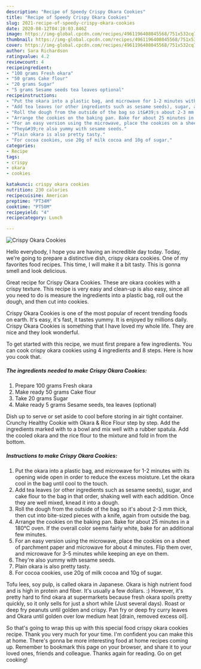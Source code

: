 ```yaml
---
description: "Recipe of Speedy Crispy Okara Cookies"
title: "Recipe of Speedy Crispy Okara Cookies"
slug: 2021-recipe-of-speedy-crispy-okara-cookies
date: 2020-08-12T04:10:03.846Z
image: https://img-global.cpcdn.com/recipes/4961196408045568/751x532cq70/crispy-okara-cookies-recipe-main-photo.jpg
thumbnail: https://img-global.cpcdn.com/recipes/4961196408045568/751x532cq70/crispy-okara-cookies-recipe-main-photo.jpg
cover: https://img-global.cpcdn.com/recipes/4961196408045568/751x532cq70/crispy-okara-cookies-recipe-main-photo.jpg
author: Sara Richardson
ratingvalue: 4.2
reviewcount: 4
recipeingredient:
- "100 grams Fresh okara"
- "50 grams Cake flour"
- "20 grams Sugar"
- "5 grams Sesame seeds tea leaves optional"
recipeinstructions:
- "Put the okara into a plastic bag, and microwave for 1-2 minutes with its opening wide open in order to reduce the excess moisture. Let the okara cool in the bag until cool to the touch."
- "Add tea leaves (or other ingredients such as sesame seeds), sugar, and cake flour to the bag in that order, shaking well with each addition. Once they are well mixed, knead it into a dough."
- "Roll the dough from the outside of the bag so it&#39;s about 2-3 mm thick, then cut into bite-sized pieces with a knife, again from outside the bag."
- "Arrange the cookies on the baking pan. Bake for about 25 minutes in a 180℃ oven. If the overall color seems fairly white, bake for an additional few minutes."
- "For an easy version using the microwave, place the cookies on a sheet of parchment paper and microwave for about 4 minutes. Flip them over, and microwave for 3-5 minutes while keeping an eye on them."
- "They&#39;re also yummy with sesame seeds."
- "Plain okara is also pretty tasty."
- "For cocoa cookies, use 20g of milk cocoa and 10g of sugar."
categories:
- Recipe
tags:
- crispy
- okara
- cookies

katakunci: crispy okara cookies 
nutrition: 230 calories
recipecuisine: American
preptime: "PT34M"
cooktime: "PT50M"
recipeyield: "4"
recipecategory: Lunch

---
```



![Crispy Okara Cookies](https://img-global.cpcdn.com/recipes/4961196408045568/751x532cq70/crispy-okara-cookies-recipe-main-photo.jpg)

Hello everybody, I hope you are having an incredible day today. Today, we're going to prepare a distinctive dish, crispy okara cookies. One of my favorites food recipes. This time, I will make it a bit tasty. This is gonna smell and look delicious.

Great recipe for Crispy Okara Cookies. These are okara cookies with a crispy texture. This recipe is very easy and clean-up is also easy, since all you need to do is measure the ingredients into a plastic bag, roll out the dough, and then cut into cookies.

Crispy Okara Cookies is one of the most popular of recent trending foods on earth. It's easy, it's fast, it tastes yummy. It is enjoyed by millions daily. Crispy Okara Cookies is something that I have loved my whole life. They are nice and they look wonderful.


To get started with this recipe, we must first prepare a few ingredients. You can cook crispy okara cookies using 4 ingredients and 8 steps. Here is how you cook that.

<!--inarticleads1-->

##### The ingredients needed to make Crispy Okara Cookies:

1. Prepare 100 grams Fresh okara
1. Make ready 50 grams Cake flour
1. Take 20 grams Sugar
1. Make ready 5 grams Sesame seeds, tea leaves (optional)


Dish up to serve or set aside to cool before storing in air tight container. Crunchy Healthy Cookie with Okara &amp; Rice Flour step by step. Add the ingredients marked with to a bowl and mix well with a rubber spatula. Add the cooled okara and the rice flour to the mixture and fold in from the bottom. 

<!--inarticleads2-->

##### Instructions to make Crispy Okara Cookies:

1. Put the okara into a plastic bag, and microwave for 1-2 minutes with its opening wide open in order to reduce the excess moisture. Let the okara cool in the bag until cool to the touch.
1. Add tea leaves (or other ingredients such as sesame seeds), sugar, and cake flour to the bag in that order, shaking well with each addition. Once they are well mixed, knead it into a dough.
1. Roll the dough from the outside of the bag so it&#39;s about 2-3 mm thick, then cut into bite-sized pieces with a knife, again from outside the bag.
1. Arrange the cookies on the baking pan. Bake for about 25 minutes in a 180℃ oven. If the overall color seems fairly white, bake for an additional few minutes.
1. For an easy version using the microwave, place the cookies on a sheet of parchment paper and microwave for about 4 minutes. Flip them over, and microwave for 3-5 minutes while keeping an eye on them.
1. They&#39;re also yummy with sesame seeds.
1. Plain okara is also pretty tasty.
1. For cocoa cookies, use 20g of milk cocoa and 10g of sugar.


Tofu lees, soy pulp, is called okara in Japanese. Okara is high nutrient food and is high in protein and fiber. It&#39;s usually a few dollars. :) However, it&#39;s pretty hard to find okara at supermarkets because fresh okara spoils pretty quickly, so it only sells for just a short while (Just several days). Roast or deep fry peanuts until golden and crispy. Pan fry or deep fry curry leaves and Okara until golden over low medium heat [drain, removed excess oil]. 

So that's going to wrap this up with this special food crispy okara cookies recipe. Thank you very much for your time. I'm confident you can make this at home. There's gonna be more interesting food at home recipes coming up. Remember to bookmark this page on your browser, and share it to your loved ones, friends and colleague. Thanks again for reading. Go on get cooking!

